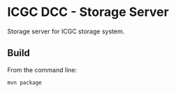 ICGC DCC - Storage Server
===

Storage server for ICGC storage system. 

Build
---

From the command line:

`mvn package`

